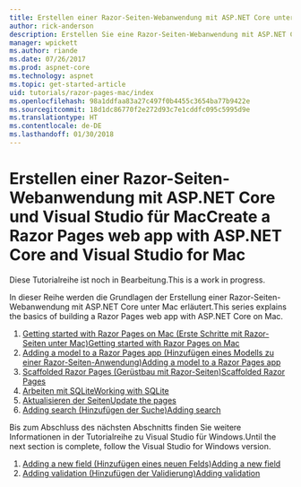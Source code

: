 ```yaml
---
title: Erstellen einer Razor-Seiten-Webanwendung mit ASP.NET Core unter Mac
author: rick-anderson
description: Erstellen Sie eine Razor-Seiten-Webanwendung mit ASP.NET Core und EF Core.
manager: wpickett
ms.author: riande
ms.date: 07/26/2017
ms.prod: aspnet-core
ms.technology: aspnet
ms.topic: get-started-article
uid: tutorials/razor-pages-mac/index
ms.openlocfilehash: 98a1ddfaa83a27c497f0b4455c3654ba77b9422e
ms.sourcegitcommit: 18d1dc86770f2e272d93c7e1cddfc095c5995d9e
ms.translationtype: HT
ms.contentlocale: de-DE
ms.lasthandoff: 01/30/2018
---
```

# <a name="create-a-razor-pages-web-app-with-aspnet-core-and-visual-studio-for-mac"></a><span data-ttu-id="4bac2-103">Erstellen einer Razor-Seiten-Webanwendung mit ASP.NET Core und Visual Studio für Mac</span><span class="sxs-lookup"><span data-stu-id="4bac2-103">Create a Razor Pages web app with ASP.NET Core and Visual Studio for Mac</span></span>

<span data-ttu-id="4bac2-104">Diese Tutorialreihe ist noch in Bearbeitung.</span><span class="sxs-lookup"><span data-stu-id="4bac2-104">This is a work in progress.</span></span>

<span data-ttu-id="4bac2-105">In dieser Reihe werden die Grundlagen der Erstellung einer Razor-Seiten-Webanwendung mit ASP.NET Core unter Mac erläutert.</span><span class="sxs-lookup"><span data-stu-id="4bac2-105">This series explains the basics of building a Razor Pages web app with ASP.NET Core on Mac.</span></span>

1. [<span data-ttu-id="4bac2-106">Getting started with Razor Pages on Mac (Erste Schritte mit Razor-Seiten unter Mac)</span><span class="sxs-lookup"><span data-stu-id="4bac2-106">Getting started with Razor Pages on Mac</span></span>](xref:tutorials/razor-pages-mac/razor-pages-start)
1. [<span data-ttu-id="4bac2-107">Adding a model to a Razor Pages app (Hinzufügen eines Modells zu einer Razor-Seiten-Anwendung)</span><span class="sxs-lookup"><span data-stu-id="4bac2-107">Adding a model to a Razor Pages app</span></span>](xref:tutorials/razor-pages-mac/model)
1. [<span data-ttu-id="4bac2-108">Scaffolded Razor Pages (Gerüstbau mit Razor-Seiten)</span><span class="sxs-lookup"><span data-stu-id="4bac2-108">Scaffolded Razor Pages</span></span>](xref:tutorials/razor-pages-mac/page)
1. [<span data-ttu-id="4bac2-109">Arbeiten mit SQLite</span><span class="sxs-lookup"><span data-stu-id="4bac2-109">Working with SQLite</span></span>](xref:tutorials/razor-pages-mac/sql)
1. [<span data-ttu-id="4bac2-110">Aktualisieren der Seiten</span><span class="sxs-lookup"><span data-stu-id="4bac2-110">Update the pages</span></span>](xref:tutorials/razor-pages-mac/da1)
1. [<span data-ttu-id="4bac2-111">Adding search (Hinzufügen der Suche)</span><span class="sxs-lookup"><span data-stu-id="4bac2-111">Adding search</span></span>](xref:tutorials/razor-pages-mac/search)


<span data-ttu-id="4bac2-112">Bis zum Abschluss des nächsten Abschnitts finden Sie weitere Informationen in der Tutorialreihe zu Visual Studio für Windows.</span><span class="sxs-lookup"><span data-stu-id="4bac2-112">Until the next section is complete, follow the Visual Studio for Windows version.</span></span>

1. [<span data-ttu-id="4bac2-113">Adding a new field (Hinzufügen eines neuen Felds)</span><span class="sxs-lookup"><span data-stu-id="4bac2-113">Adding a new field</span></span>](xref:tutorials/razor-pages/new-field)
1. [<span data-ttu-id="4bac2-114">Adding validation (Hinzufügen der Validierung)</span><span class="sxs-lookup"><span data-stu-id="4bac2-114">Adding validation</span></span>](xref:tutorials/razor-pages/validation)
